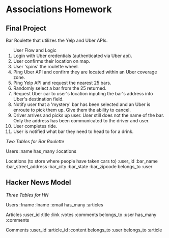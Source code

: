 <h1>Associations Homework</h1>

<h2>Final Project</h2>
<p>Bar Roulette that utilizes the Yelp and Uber APIs.</p>
<ol>
	<lh>User Flow and Logic</lh>
	<li>Login with Uber credentials (authenticated via Uber api).</li>
	<li>User confirms their location on map.</li>
	<li>User 'spins' the roulette wheel.</li>
	<li>Ping Uber API and confirm they are located within an Uber coverage zone.</li>
	<li>Ping Yelp API and request the nearest 25 bars.</li>
	<li>Randomly select a bar from the 25 returned.</li>
	<li>Request Uber car to user's location inputing the bar's address into Uber's destination field.</li>
	<li>Notify user that a 'mystery' bar has been selected and an Uber is enroute to pick them up. Give them the ability to cancel.</li>
	<li>Driver arrives and picks up user. User still does not the name of the bar. Only the address has been communicated to the driver and user.</li>
	<li>User completes ride.</li>
	<li>User is notified what bar they need to head to for a drink.</li>
</ol>

<em>Two Tables for Bar Roulette</em>

Users
 :name
has_many :locations

Locations (to store where people have taken cars to)
	:user_id
	:bar_name
	:bar_street_address
	:bar_city
	:bar_state
	:bar_zipcode
belongs_to :user




<h2>Hacker News Model</h2>

<em>Three Tables for HN</em>

Users
	:fname
	:lname
	:email
has_many :articles

Articles
	:user_id
	:title
	:link
	:votes
	:comments
belongs_to :user
has_many :comments

Comments
	:user_id
	:article_id
	:content
belongs_to :user
belongs_to :article



